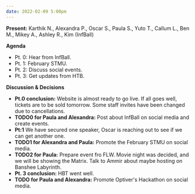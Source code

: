 ```yaml
---
date: 2022-02-09 5:00pm
---
```


**Present:** Karthik N., Alexandra P., Oscar S., Paula S., Yuto T., Callum L., Ben M., Mikey A., Ashley R., Kim (InfBall)

**Agenda**

- Pt. 0: Hear from InfBall.
- Pt. 1: February STMU.
- Pt. 2: Discuss social events.
- Pt. 3: Get updates from HTB.

**Discussion & Decisions**

- **Pt.0 conclusion:** Website is almost ready to go live. If all goes well, tickets are to be sold tomorrow. Some staff invites have been changed due to cancellations.
- **TODO0 for Paula and Alexandra:** Post about InfBall on social media and create events.
- **Pt:1** We have secured one speaker, Oscar is reaching out to see if we can get another one.
- **TODO1 for Alexandra and Paula:** Promote the February STMU on social media.
- **TODO2 for Paula:** Prepare event fro FLW. Movie night was decided, and we will be showing the Matrix. Talk to Ammir about maybe hosting on Banshee Labyrinth.
- **Pt. 3 conclusion:** HBT went well.
- **TODO for Paula and Alexandra:** Promote Optiver's Hackathon on social media.

